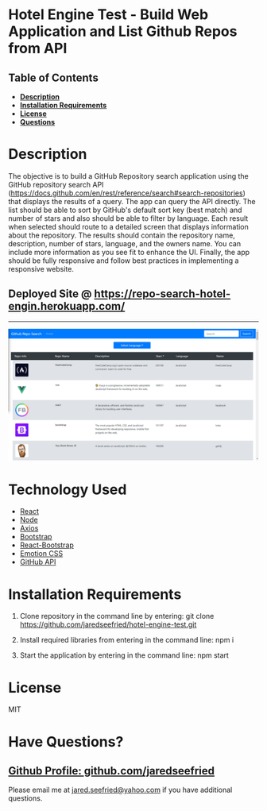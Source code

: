 # Hotel Engine Test - Build Web Application and List Github Repos from API

## Table of Contents

- **[Description](#Description)**
- **[Installation Requirements](#Installation-Requirements)**
- **[License](#License)**
- **[Questions](#Questions)**

# Description

The objective is to build a GitHub Repository search application using the GitHub repository search API (https://docs.github.com/en/rest/reference/search#search-repositories) that displays the results of a query. The app can query the API directly. The list should be able to sort by GitHub's default sort key (best match) and number of stars and also should be able to filter by language.
Each result when selected should route to a detailed screen that displays information about the repository. The results should contain the repository name, description, number of stars, language, and the owners name. You can include more information as you see fit to enhance the UI.
Finally, the app should be fully responsive and follow best practices in implementing a responsive website.

## Deployed Site @ https://repo-search-hotel-engin.herokuapp.com/

---

![Image of the main page](./public/images/main-page.jpg)

# Technology Used

- [React](https://reactjs.org/)
- [Node](https://nodejs.org/en/)
- [Axios](https://axios-http.com/)
- [Bootstrap](https://getbootstrap.com/)
- [React-Bootstrap](https://react-bootstrap.github.io/)
- [Emotion CSS](hhttps://emotion.sh/docs/introduction)
- [GitHub API](https://docs.github.com/en/rest/reference/search#search-repositories)

# Installation Requirements

1. Clone repository in the command line by entering: git clone https://github.com/jaredseefried/hotel-engine-test.git

2. Install required libraries from entering in the command line: npm i

3. Start the application by entering in the command line: npm start

# License

MIT

# Have Questions?

## [Github Profile: github.com/jaredseefried](https://github.com/jaredseefried "Title")

Please email me at jared.seefried@yahoo.com if you have additional questions.
